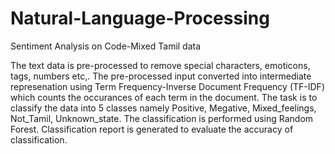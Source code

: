 # Natural-Language-Processing
Sentiment Analysis on Code-Mixed Tamil data

The text data is pre-processed to remove special characters, emoticons, tags, numbers etc,.
The pre-processed input converted into intermediate represenation using Term Frequency-Inverse Document Frequency (TF-IDF) which counts the occurances of each term in the document.
The task is to classify the data into 5 classes namely Positive, Megative, Mixed_feelings, Not_Tamil, Unknown_state.
The classification is performed using Random Forest. 
Classification report is generated to evaluate the accuracy of classification. 
